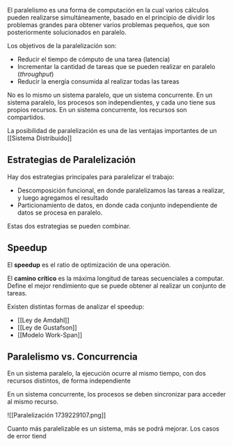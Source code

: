 El paralelismo es una forma de computación en la cual varios cálculos pueden realizarse simultáneamente, ​basado en el principio de dividir los problemas grandes para obtener varios problemas pequeños, que son posteriormente solucionados en paralelo.

Los objetivos de la paralelización son:

- Reducir el tiempo de cómputo de una tarea (latencia)
- Incrementar la cantidad de tareas que se pueden realizar en paralelo (*throughput*)
- Reducir la energía consumida al realizar todas las tareas

No es lo mismo un sistema paralelo, que un sistema concurrente. En un sistema paralelo, los procesos son independientes, y cada uno tiene sus propios recursos. En un sistema concurrente, los recursos son compartidos.

La posibilidad de paralelización es una de las ventajas importantes de un [[Sistema Distribuido]]

## Estrategias de Paralelización

Hay dos estrategias principales para paralelizar el trabajo:

- Descomposición funcional, en donde paralelizamos las tareas a realizar, y luego agregamos el resultado
- Particionamiento de datos, en donde cada conjunto independiente de datos se procesa en paralelo.

Estas dos estrategias se pueden combinar.

## Speedup

El **speedup** es el ratio de optimización de una operación.

El **camino crítico** es la máxima longitud de tareas secuenciales a computar. Define el mejor rendimiento que se puede obtener al realizar un conjunto de tareas.

Existen distintas formas de analizar el speedup:

- [[Ley de Amdahl]]
- [[Ley de Gustafson]]
- [[Modelo Work-Span]]

## Paralelismo vs. Concurrencia

En un sistema paralelo, la ejecución ocurre al mismo tiempo, con dos recursos distintos, de forma independiente

En un sistema concurrente, los procesos se deben sincronizar para acceder al mismo recurso.

![[Paralelización 1739229107.png]]

Cuanto más paralelizable es un sistema, más se podrá mejorar. Los casos de error tiend
